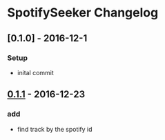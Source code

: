 # SpotifySeeker Changelog

## [0.1.0] - 2016-12-1
### Setup
- inital commit

## [0.1.1] - 2016-12-23
### add
- find track by the spotify id

[0.1.1]:https://github.com/stereosupersonic/spotify_seeker/compare/v0.1.0...v0.1.1
